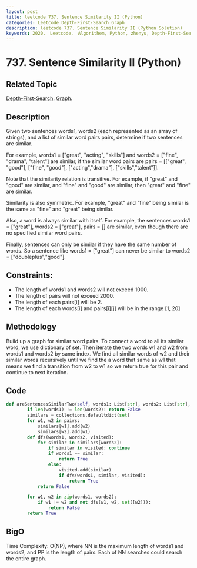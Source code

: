 ```yaml
---
layout: post
title: leetcode 737. Sentence Similarity II (Python)
categories: Leetcode Depth-First-Search Graph
description: leetcode 737. Sentence Similarity II (Python Solution)
keywords: 2020， Leetcode， Algorithem, Python, zhenyu, Depth-First-Search, DFS, Depth First Search, Graph
---
```


# 737. Sentence Similarity II (Python)

## Related Topic
<a href="/categories/#Depth-First-Search" target="_blank"> Depth-First-Search</a>.
<a href="/categories/#Graph" target="_blank"> Graph</a>.

## Description

Given two sentences words1, words2 (each represented as an array of strings), and a list of similar word pairs pairs, determine if two sentences are similar.

For example, words1 = ["great", "acting", "skills"] and words2 = ["fine", "drama", "talent"] are similar, if the similar word pairs are pairs = [["great", "good"], ["fine", "good"], ["acting","drama"], ["skills","talent"]].

Note that the similarity relation is transitive. For example, if "great" and "good" are similar, and "fine" and "good" are similar, then "great" and "fine" are similar.

Similarity is also symmetric. For example, "great" and "fine" being similar is the same as "fine" and "great" being similar.

Also, a word is always similar with itself. For example, the sentences words1 = ["great"], words2 = ["great"], pairs = [] are similar, even though there are no specified similar word pairs.

Finally, sentences can only be similar if they have the same number of words. So a sentence like words1 = ["great"] can never be similar to words2 = ["doubleplus","good"].

## Constraints:

* The length of words1 and words2 will not exceed 1000.
* The length of pairs will not exceed 2000.
* The length of each pairs[i] will be 2.
* The length of each words[i] and pairs[i][j] will be in the range [1, 20]


## Methodology
Build up a graph for similar word pairs. To connect a word to all its similar word, we use dictionary of set. Then iterate the two words w1 and w2 from words1 and words2 by same index. We find all similar words of w2 and their similar words recursively until we find the a word that same as w1 that means we find a transition from w2 to w1 so we return true for this pair and continue to next iteration.

## Code
```python
def areSentencesSimilarTwo(self, words1: List[str], words2: List[str], pairs: List[List[str]]) -> bool:
        if len(words1) != len(words2): return False
        similars = collections.defaultdict(set)
        for w1, w2 in pairs:
            similars[w1].add(w2)
            similars[w2].add(w1)
        def dfs(words1, words2, visited):
            for similar in similars[words2]:
                if similar in visited: continue
                if words1 == similar:
                    return True
                else:
                    visited.add(similar)
                    if dfs(words1, similar, visited):
                        return True
            return False

        for w1, w2 in zip(words1, words2):
            if w1 != w2 and not dfs(w1, w2, set([w2])):
                return False
        return True
```
## BigO
Time Complexity: O(NP), where NN is the maximum length of words1 and words2, and PP is the length of pairs. Each of NN searches could search the entire graph.
